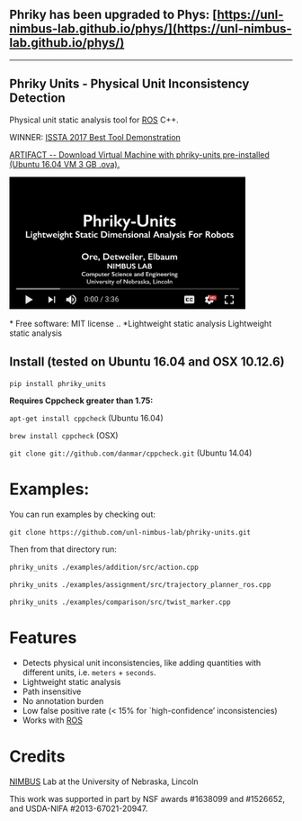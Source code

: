 
## Phriky has been upgraded to Phys:   [https://unl-nimbus-lab.github.io/phys/](https://unl-nimbus-lab.github.io/phys/)

------------------

## Phriky Units - Physical Unit Inconsistency Detection

Physical unit static analysis tool for <a href='http://www.ros.org'>ROS</a> C++.

WINNER: <a href="https://conf.researchr.org/home/issta-2017">ISSTA 2017 Best Tool Demonstration</a>

<a href='https://unl.box.com/shared/static/83mnbe7ez73z5az7ct5gbabo1wm9htfl.ova'>ARTIFACT -- Download Virtual Machine with phriky-units pre-installed (Ubuntu 16.04 VM 3 GB .ova).</a>

<a href="https://youtu.be/cc-Bubopml4" target="_blank"><img src="./.youtube.png" width="420" alt="youtbe screenshot for Phriky-Units"></a>

\* Free software: MIT license .. \*Lightweight static analysis Lightweight static analysis 

## Install (tested on Ubuntu 16.04 and OSX 10.12.6)

`pip install phriky_units`

**Requires Cppcheck greater than 1.75:**

`apt-get install cppcheck` (Ubuntu 16.04)
  
`brew install cppcheck` (OSX)
  
`git clone git://github.com/danmar/cppcheck.git` (Ubuntu 14.04)


Examples:
=========

You can run examples by checking out:

`git clone https://github.com/unl-nimbus-lab/phriky-units.git`

Then from that directory run:

`phriky_units ./examples/addition/src/action.cpp`

`phriky_units ./examples/assignment/src/trajectory_planner_ros.cpp`

`phriky_units ./examples/comparison/src/twist_marker.cpp`

Features
========

-   Detects physical unit inconsistencies, like adding quantities with different units, i.e. `meters` + `seconds`.
-   Lightweight static analysis
-   Path insensitive
-   No annotation burden
-   Low false positive rate (&lt; 15% for \`high-confidence’ inconsistencies)
-   Works with [ROS]

Credits
=======

[NIMBUS] Lab at the University of Nebraska, Lincoln

This work was supported in part by NSF awards \#1638099 and \#1526652, and USDA-NIFA \#2013-67021-20947.

  [ROS]: http://www.ros.org
  [NIMBUS]: http://nimbus.unl.edu
